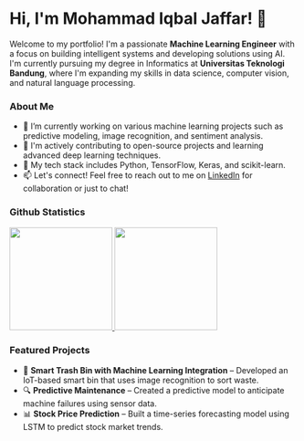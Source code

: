 # Hi, I'm Mohammad Iqbal Jaffar! 👋

Welcome to my portfolio! I'm a passionate **Machine Learning Engineer** with a focus on building intelligent systems and developing solutions using AI. I'm currently pursuing my degree in Informatics at **Universitas Teknologi Bandung**, where I'm expanding my skills in data science, computer vision, and natural language processing.

### About Me
- 🌱 I’m currently working on various machine learning projects such as predictive modeling, image recognition, and sentiment analysis.
- 🔭 I'm actively contributing to open-source projects and learning advanced deep learning techniques.
- 🤖 My tech stack includes Python, TensorFlow, Keras, and scikit-learn.
- 📫 Let's connect! Feel free to reach out to me on [LinkedIn](https://www.linkedin.com/in/mohammad-iqbal-jaffar/) for collaboration or just to chat!

### Github Statistics
<p align="left">
<a href="https://github.com/miqbaljaffar">
  <img height="180em" src="https://github-readme-stats-eight-theta.vercel.app/api?username=penuliscode&show_icons=true&theme=algolia&include_all_commits=true&count_private=true"/>
  <img height="180em" src="https://github-readme-stats-eight-theta.vercel.app/api/top-langs/?username=penuliscode&layout=compact&theme=algolia"/>
</a>
</p>

### Featured Projects
- 🧠 **Smart Trash Bin with Machine Learning Integration** – Developed an IoT-based smart bin that uses image recognition to sort waste.
- 🔍 **Predictive Maintenance** – Created a predictive model to anticipate machine failures using sensor data.
- 📊 **Stock Price Prediction** – Built a time-series forecasting model using LSTM to predict stock market trends.
